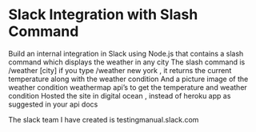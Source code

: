 # Slack Integration with Slash Command
Build an internal integration in Slack using Node.js that contains a slash command which displays the weather in any city 
The slash command is /weather [city]
if you type /weather new york , it returns the current temperature along with the weather condition And a picture image of the weather condition 
weathermap api’s to get the temperature and weather condition 
Hosted the site in digital ocean , instead of heroku app as suggested in your api docs

The slack team I have created is testingmanual.slack.com

